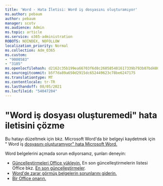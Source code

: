```yaml
---
title: 'Word - Hata İletisi: Word iş dosyasını oluşturamıyor'
ms.author: pebaum
author: pebaum
manager: scotv
ms.audience: Admin
ms.topic: article
ms.service: o365-administration
ROBOTS: NOINDEX, NOFOLLOW
localization_priority: Normal
ms.collection: Adm_O365
ms.custom:
- "9000583"
- "3185"
ms.openlocfilehash: d2162c35b199ea66703f6d8c260585481617339b793b07bd4800f3125f942dd5
ms.sourcegitcommit: b5f7da89a650d2915dc652449623c78be6247175
ms.translationtype: MT
ms.contentlocale: tr-TR
ms.lasthandoff: 08/05/2021
ms.locfileid: "54047204"
---
```

# <a name="resolve-the-word-could-not-create-the-work-file-error-message"></a>"Word iş dosyası oluşturemedi" hata iletisini çözme

Bu hatayı düzeltmek için bkz. Microsoft Word'da bir belgeyi kaydetmek için " Word iş [dosyasını oluşturamıyor" hata Microsoft Word.](https://docs.microsoft.com/office/troubleshoot/word/word-could-not-create-the-work-file)

Word belgelerini açmada sorun ediyorsanız, şunları deneyin:

- [Güncelleştirmeleri Office yükleyin.](https://support.office.com/article/2ab296f3-7f03-43a2-8e50-46de917611c5) En son güncelleştirmelerin listesi Office bkz. [En son güncelleştirmeler](https://docs.microsoft.com/officeupdates/office-updates-msi).
- [Word'de zarar görmüş belgelerin sorunlarını giderin.](https://docs.microsoft.com/office/troubleshoot/word/damaged-documents-in-word)
- [Bir Office onarın.](https://support.office.com/Article/Repair-an-Office-application-7821d4b6-7c1d-4205-aa0e-a6b40c5bb88b)